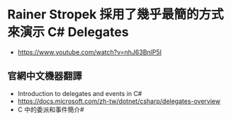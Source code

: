 # Rainer Stropek 採用了幾乎最簡的方式來演示 C# Delegates
- https://www.youtube.com/watch?v=nhJ63BnlP5I
## 官網中文機器翻譯
- Introduction to delegates and events in C#
- https://docs.microsoft.com/zh-tw/dotnet/csharp/delegates-overview
- C 中的委派和事件簡介#
